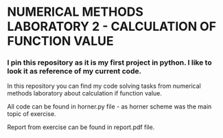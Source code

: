 # NUMERICAL METHODS LABORATORY 2 - CALCULATION OF FUNCTION VALUE

### I pin this repository as it is my first project in python. I like to look it as reference of my current code.

In this repository you can find my code solving tasks from numerical methods laboratory about calculation if function value.

All code can be found in horner.py file - as horner scheme was the main topic of exercise.

Report from exercise can be found in report.pdf file.



